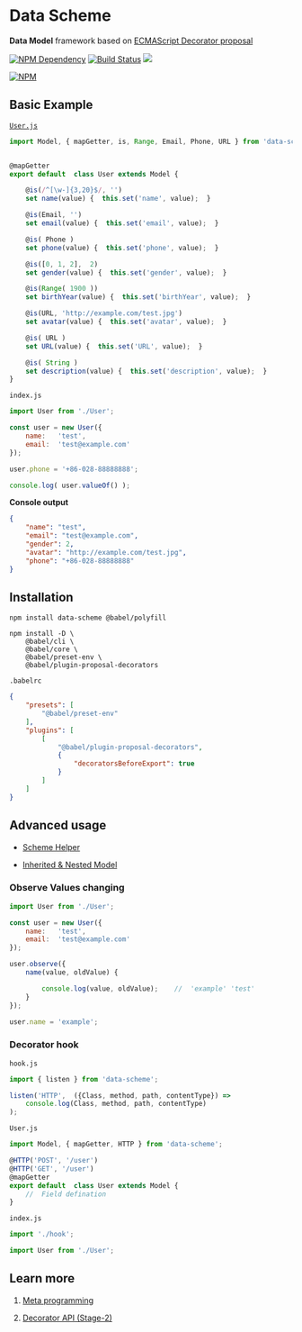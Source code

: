 # Data Scheme

**Data Model** framework based on [ECMAScript Decorator proposal](https://github.com/tc39/proposal-decorators)

[![NPM Dependency](https://david-dm.org/TechQuery/DataScheme.svg)](https://david-dm.org/TechQuery/DataScheme)
[![Build Status](https://travis-ci.com/TechQuery/DataScheme.svg?branch=master)](https://travis-ci.com/TechQuery/DataScheme)
[![](https://data.jsdelivr.com/v1/package/npm/data-scheme/badge?style=rounded)](https://www.jsdelivr.com/package/npm/data-scheme)

[![NPM](https://nodei.co/npm/data-scheme.png?downloads=true&downloadRank=true&stars=true)](https://nodei.co/npm/data-scheme/)



## Basic Example

[`User.js`](https://tech-query.me/DataScheme/test-file/test/source/User.js.html)

```JavaScript
import Model, { mapGetter, is, Range, Email, Phone, URL } from 'data-scheme';


@mapGetter
export default  class User extends Model {

    @is(/^[\w-]{3,20}$/, '')
    set name(value) {  this.set('name', value);  }

    @is(Email, '')
    set email(value) {  this.set('email', value);  }

    @is( Phone )
    set phone(value) {  this.set('phone', value);  }

    @is([0, 1, 2],  2)
    set gender(value) {  this.set('gender', value);  }

    @is(Range( 1900 ))
    set birthYear(value) {  this.set('birthYear', value);  }

    @is(URL, 'http://example.com/test.jpg')
    set avatar(value) {  this.set('avatar', value);  }

    @is( URL )
    set URL(value) {  this.set('URL', value);  }

    @is( String )
    set description(value) {  this.set('description', value);  }
}
```

`index.js`

```JavaScript
import User from './User';

const user = new User({
    name:   'test',
    email:  'test@example.com'
});

user.phone = '+86-028-88888888';

console.log( user.valueOf() );
```

**Console output**

```JSON
{
    "name": "test",
    "email": "test@example.com",
    "gender": 2,
    "avatar": "http://example.com/test.jpg",
    "phone": "+86-028-88888888"
}
```


## Installation

```Shell
npm install data-scheme @babel/polyfill

npm install -D \
    @babel/cli \
    @babel/core \
    @babel/preset-env \
    @babel/plugin-proposal-decorators
```

`.babelrc`

```JSON
{
    "presets": [
        "@babel/preset-env"
    ],
    "plugins": [
        [
            "@babel/plugin-proposal-decorators",
            {
                "decoratorsBeforeExport": true
            }
        ]
    ]
}
```


## Advanced usage

 - [Scheme Helper](https://tech-query.me/DataScheme/file/source/scheme.js.html)

 - [Inherited & Nested Model](https://tech-query.me/DataScheme/test-file/test/source/User.js.html#lineNumber33)


### Observe Values changing

```JavaScript
import User from './User';

const user = new User({
    name:   'test',
    email:  'test@example.com'
});

user.observe({
    name(value, oldValue) {

        console.log(value, oldValue);    //  'example' 'test'
    }
});

user.name = 'example';
```

### Decorator hook

`hook.js`

```JavaScript
import { listen } from 'data-scheme';

listen('HTTP',  ({Class, method, path, contentType}) =>
    console.log(Class, method, path, contentType)
);
```

`User.js`

```JavaScript
import Model, { mapGetter, HTTP } from 'data-scheme';

@HTTP('POST', '/user')
@HTTP('GET', '/user')
@mapGetter
export default  class User extends Model {
    //  Field defination
}
```

`index.js`

```JavaScript
import './hook';

import User from './User';
```


## Learn more

 1. [Meta programming](https://github.com/tc39/proposal-decorators/blob/master/METAPROGRAMMING.md)

 2. [Decorator API (Stage-2)](https://github.com/tc39/proposal-decorators/blob/master/TAXONOMY.md)
